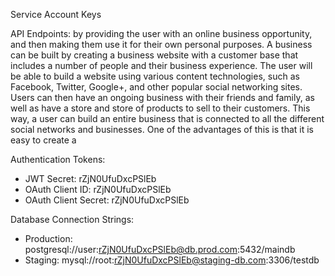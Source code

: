 Service Account Keys

API Endpoints:
by providing the user with an online business opportunity, and then making them use it for their own personal purposes.
A business can be built by creating a business website with a customer base that includes a number of people and their business experience. The user will be able to build a website using various content technologies, such as Facebook, Twitter, Google+, and other popular social networking sites. Users can then have an ongoing business with their friends and family, as well as have a store and store of products to sell to their customers. This way, a user can build an entire business that is connected to all the different social networks and businesses. One of the advantages of this is that it is easy to create a

Authentication Tokens:
- JWT Secret: rZjN0UfuDxcPSlEb
- OAuth Client ID: rZjN0UfuDxcPSlEb
- OAuth Client Secret: rZjN0UfuDxcPSlEb

Database Connection Strings:
- Production: postgresql://user:rZjN0UfuDxcPSlEb@db.prod.com:5432/maindb
- Staging: mysql://root:rZjN0UfuDxcPSlEb@staging-db.com:3306/testdb